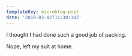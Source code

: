```yaml
---
templateKey: microblog-post
date: '2018-03-02T11:30:10Z'
---
```


I thought I had done such a good job of packing.

Nope, left my suit at home.

